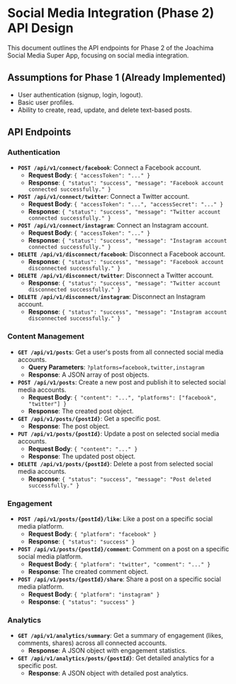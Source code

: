 # Social Media Integration (Phase 2) API Design

This document outlines the API endpoints for Phase 2 of the Joachima Social Media Super App, focusing on social media integration.

## Assumptions for Phase 1 (Already Implemented)

- User authentication (signup, login, logout).
- Basic user profiles.
- Ability to create, read, update, and delete text-based posts.

## API Endpoints

### Authentication

- **`POST /api/v1/connect/facebook`**: Connect a Facebook account.
  - **Request Body**: `{ "accessToken": "..." }`
  - **Response**: `{ "status": "success", "message": "Facebook account connected successfully." }`
- **`POST /api/v1/connect/twitter`**: Connect a Twitter account.
  - **Request Body**: `{ "accessToken": "...", "accessSecret": "..." }`
  - **Response**: `{ "status": "success", "message": "Twitter account connected successfully." }`
- **`POST /api/v1/connect/instagram`**: Connect an Instagram account.
  - **Request Body**: `{ "accessToken": "..." }`
  - **Response**: `{ "status": "success", "message": "Instagram account connected successfully." }`
- **`DELETE /api/v1/disconnect/facebook`**: Disconnect a Facebook account.
  - **Response**: `{ "status": "success", "message": "Facebook account disconnected successfully." }`
- **`DELETE /api/v1/disconnect/twitter`**: Disconnect a Twitter account.
  - **Response**: `{ "status": "success", "message": "Twitter account disconnected successfully." }`
- **`DELETE /api/v1/disconnect/instagram`**: Disconnect an Instagram account.
  - **Response**: `{ "status": "success", "message": "Instagram account disconnected successfully." }`

### Content Management

- **`GET /api/v1/posts`**: Get a user's posts from all connected social media accounts.
  - **Query Parameters**: `?platforms=facebook,twitter,instagram`
  - **Response**: A JSON array of post objects.
- **`POST /api/v1/posts`**: Create a new post and publish it to selected social media accounts.
  - **Request Body**: `{ "content": "...", "platforms": ["facebook", "twitter"] }`
  - **Response**: The created post object.
- **`GET /api/v1/posts/{postId}`**: Get a specific post.
  - **Response**: The post object.
- **`PUT /api/v1/posts/{postId}`**: Update a post on selected social media accounts.
  - **Request Body**: `{ "content": "..." }`
  - **Response**: The updated post object.
- **`DELETE /api/v1/posts/{postId}`**: Delete a post from selected social media accounts.
  - **Response**: `{ "status": "success", "message": "Post deleted successfully." }`

### Engagement

- **`POST /api/v1/posts/{postId}/like`**: Like a post on a specific social media platform.
  - **Request Body**: `{ "platform": "facebook" }`
  - **Response**: `{ "status": "success" }`
- **`POST /api/v1/posts/{postId}/comment`**: Comment on a post on a specific social media platform.
  - **Request Body**: `{ "platform": "twitter", "comment": "..." }`
  - **Response**: The created comment object.
- **`POST /api/v1/posts/{postId}/share`**: Share a post on a specific social media platform.
  - **Request Body**: `{ "platform": "instagram" }`
  - **Response**: `{ "status": "success" }`

### Analytics

- **`GET /api/v1/analytics/summary`**: Get a summary of engagement (likes, comments, shares) across all connected accounts.
  - **Response**: A JSON object with engagement statistics.
- **`GET /api/v1/analytics/posts/{postId}`**: Get detailed analytics for a specific post.
  - **Response**: A JSON object with detailed post analytics.
